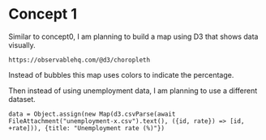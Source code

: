 # Concept 1

Similar to concept0, I am planning to build a map using D3 that shows data visually.

	https://observablehq.com/@d3/choropleth

Instead of bubbles this map uses colors to indicate the percentage.

Then instead of using unemployment data, I am planning to use a different dataset.

	data = Object.assign(new Map(d3.csvParse(await FileAttachment("unemployment-x.csv").text(), ({id, rate}) => [id, +rate])), {title: "Unemployment rate (%)"})
